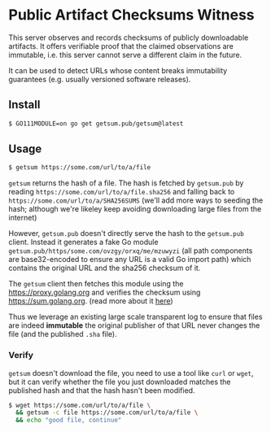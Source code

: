 # Public Artifact Checksums Witness

This server observes and records checksums of publicly downloadable artifacts.
It offers verifiable proof that the claimed observations are immutable, i.e. this server cannot serve a different claim in the future.

It can be used to detect URLs whose content breaks immutability guarantees (e.g. usually versioned software releases).

## Install

```bash
$ GO111MODULE=on go get getsum.pub/getsum@latest
```

## Usage

```bash
$ getsum https://some.com/url/to/a/file
```

`getsum` returns the hash of a file. The hash is fetched by `getsum.pub` by reading `https://some.com/url/to/a/file.sha256` and falling back to `https://some.com/url/to/a/SHA256SUMS` (we'll add more ways to seeding the hash; although we're likeley keep avoiding downloading large files from the internet)

However, `getsum.pub` doesn't directly serve the hash to the `getsum.pub` client.
Instead it generates a fake Go module `getsum.pub/https/some.com/ovzgy/orxq/me/mzuwyzi` (all path components are base32-encoded to ensure any URL is a valid Go import path)
which contains the original URL and the sha256 checksum of it.

The `getsum` client then fetches this module using the https://proxy.golang.org and verifies the checksum using https://sum.golang.org. (read more about it [here](https://go.googlesource.com/proposal/+/master/design/25530-sumdb.md))

Thus we leverage an existing large scale transparent log to ensure that files are indeed **immutable** the original publisher of that URL never changes the file (and the published `.sha` file).

### Verify

`getsum` doesn't download the file, you need to use a tool like `curl` or `wget`,
but it can verify whether the file you just downloaded matches the published hash and that the hash
hasn't been modified.

```sh
$ wget https://some.com/url/to/a/file \
  && getsum -c file https://some.com/url/to/a/file \
  && echo "good file, continue"
```
